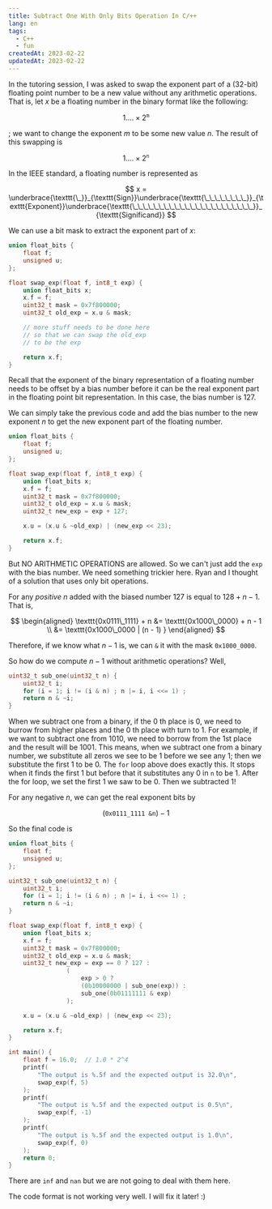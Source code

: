 ```yaml
---
title: Subtract One With Only Bits Operation In C/++
lang: en
tags: 
  - C++
  - fun
createdAt: 2023-02-22
updatedAt: 2023-02-22
---
```


In the tutoring session, I was asked to swap the exponent part of a (32-bit) floating point number to be a new value without any arithmetic operations. That is, let $x$ be a floating number in the binary format like the following:

$$
1.\dots\times 2^{\texttt{m}}
$$

; we want to change the exponent $m$ to be some new value $n$. The result of this swapping is 

$$
1.\dots\times 2^{\texttt{n}}
$$

In the IEEE standard, a floating number is represented as 

$$
x = \underbrace{\texttt{\_}}_{\texttt{Sign}}\underbrace{\texttt{\_\_\_\_\_\_\_\_}}_{\texttt{Exponent}}\underbrace{\texttt{\_\_\_\_\_\_\_\_\_\_\_\_\_\_\_\_\_\_\_\_\_\_\_}}_{\texttt{Significand}}
$$

We can use a bit mask to extract the exponent part of $x$:

```cpp
union float_bits {
    float f;
    unsigned u;
};

float swap_exp(float f, int8_t exp) {
    union float_bits x;
    x.f = f;
    uint32_t mask = 0x7f800000;
    uint32_t old_exp = x.u & mask;

    // more stuff needs to be done here
    // so that we can swap the old_exp 
    // to be the exp 

    return x.f;
}
```

Recall that the exponent of the binary representation of a floating number needs to be offset by a bias number before it can be the real exponent part in the floating point bit representation. In this case, the bias number is $127$. 

We can simply take the previous code and add the bias number to the new exponent $n$ to get the new exponent part of the floating number. 

```cpp
union float_bits {
    float f;
    unsigned u;
};

float swap_exp(float f, int8_t exp) {
    union float_bits x;
    x.f = f;
    uint32_t mask = 0x7f800000;
    uint32_t old_exp = x.u & mask;
    uint32_t new_exp = exp + 127;

    x.u = (x.u & ~old_exp) | (new_exp << 23); 

    return x.f;
}
```

But NO ARITHMETIC OPERATIONS are allowed. So we can't just add the `exp` with the bias number. We need something trickier here. Ryan and I thought of a solution that uses only bit operations.

For any _positive_ $n$ added with the biased number $127$ is equal to $128 + n - 1$. That is, 

$$
\begin{aligned}
\texttt{0x0111\_1111} + n &= \texttt{0x1000\_0000} + n - 1 \\
&= \texttt{0x1000\_0000 | (n - 1) }
\end{aligned}
$$

Therefore, if we know what $n - 1$ is, we can `&` it with the mask `0x1000_0000`.

So how do we compute $n-1$ without arithmetic operations? Well, 

```cpp
uint32_t sub_one(uint32_t n) {
    uint32_t i;
    for (i = 1; i != (i & n) ; n |= i, i <<= 1) ;
    return n & ~i; 
}
```

When we subtract one from a binary, if the $0$ th place is $0$, we need to burrow from higher places and the $0$ th place with turn to $1$. For example, if we want to subtract one from $1010$, we need to borrow from the $1$st place and the result will be $1001$. This means, when we subtract one from a binary number, we substitute all zeros we see to be $1$ before we see any $1$; then we substitute the first $1$ to be $0$. The `for` loop above does exactly this. It stops when it finds the first $1$ but before that it substitutes any $0$ in `n` to be $1$. After the for loop, we set the first $1$ we saw to be $0$. Then we subtracted $1$! 

For any negative $n$, we can get the real exponent bits by 

$$
(\texttt{0x0111\_1111 \& n}) - 1
$$

So the final code is 

```cpp
union float_bits {
    float f;
    unsigned u;
};

uint32_t sub_one(uint32_t n) {
    uint32_t i;
    for (i = 1; i != (i & n) ; n |= i, i <<= 1) ;
    return n & ~i; 
}

float swap_exp(float f, int8_t exp) {
    union float_bits x;
    x.f = f;
    uint32_t mask = 0x7f800000;
    uint32_t old_exp = x.u & mask;
    uint32_t new_exp = exp == 0 ? 127 : 
                (
                    exp > 0 ? 
                    (0b10000000 | sub_one(exp)) : 
                    sub_one(0b01111111 & exp)
                );

    x.u = (x.u & ~old_exp) | (new_exp << 23); 

    return x.f;
}

int main() {
    float f = 16.0;  // 1.0 * 2^4
    printf(
        "The output is %.5f and the expected output is 32.0\n", 
        swap_exp(f, 5)
    );
    printf(
        "The output is %.5f and the expected output is 0.5\n", 
        swap_exp(f, -1)
    );
    printf(
        "The output is %.5f and the expected output is 1.0\n", 
        swap_exp(f, 0)
    );
    return 0;
}
```

There are `inf` and `nan` but we are not going to deal with them here. 

The code format is not working very well. I will fix it later! :)
